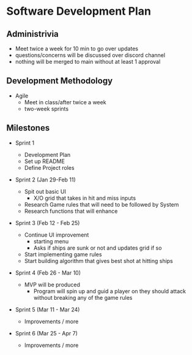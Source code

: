 # Software Development Plan

## Administrivia
* Meet twice a week for 10 min to go over updates
* questions/concerns will be discussed over  discord channel
* nothing  will be merged to main without at least 1 approval

## Development Methodology
* Agile
  * Meet in class/after twice a week
  * two-week sprints

## Milestones
* Sprint 1
  * Development Plan
  * Set up README
  * Define Project roles

* Sprint 2 (Jan 29-Feb 11)
  * Spit out basic UI
    * X/O grid that takes in hit and miss inputs
  * Research Game rules that will need to be followed by System
  * Research functions that will enhance

* Sprint 3 (Feb 12 - Feb 25)
  * Continue UI improvement
    * starting menu
    * Asks if ships are sunk or not and updates grid if so
  * Start implementing game rules
  * Start building algorithm that gives best shot at hitting ships

* Sprint 4 (Feb 26  - Mar 10)
  * MVP will be produced
    * Program will spin up and guid a player on they should attack without breaking any of the game rules

* Sprint 5 (Mar 11 - Mar 24)
  * Improvements / more

* Sprint 6 (Mar 25 - Apr 7)
  * Improvements / more
